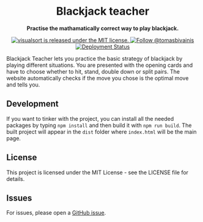 <h1 align="center"> 
  Blackjack teacher
</h1>

<p align="center"> 
  <strong>Practise the mathamatically correct way to play blackjack.</strong>
</p>

<p align="center">
  <a href="https://github.com/TomasBivainis/visualsort/blob/main/LICENSE">
    <img src="https://img.shields.io/badge/license-MIT-blue.svg" alt="visualsort is released under the MIT license." />
  </a>
  <a href="https://x.com/tomasbivainis">
    <img src="https://img.shields.io/twitter/url?url=https%3A%2F%2Fx.com%2Ftomasbivainis&label=Follow%20me" alt="Follow @tomasbivainis" />
  </a>
  <a href="https://github.com/TomasBivainis/blackjack_teacher/actions">
    <img src="https://github.com/TomasBivainis/blackjack_teacher/actions/workflows/deploy.yml/badge.svg" alt="Deployment Status" />
  </a>
</p>

Blackjack Teacher lets you practice the basic strategy of blackjack by playing different situations. You are presented with the opening cards and have to choose whether to hit, stand, double down or split pairs. The website automatically checks if the move you chose is the optimal move and tells you.

## Development

If you want to tinker with the project, you can install all the needed packages by typing `npm install` and then build it with `npm run build`. The built project will appear in the `dist` folder where `index.html` will be the main page.

## License

This project is licensed under the MIT License - see the LICENSE file for details.

## Issues

For issues, please open a [GitHub issue](https://github.com/TomasBivainis/blackjack_teacher/issues).
